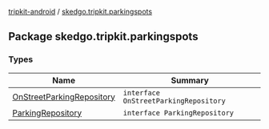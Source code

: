 [tripkit-android](../index.md) / [skedgo.tripkit.parkingspots](./index.md)

## Package skedgo.tripkit.parkingspots

### Types

| Name | Summary |
|---|---|
| [OnStreetParkingRepository](-on-street-parking-repository/index.md) | `interface OnStreetParkingRepository` |
| [ParkingRepository](-parking-repository/index.md) | `interface ParkingRepository` |
